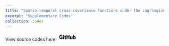 ```yaml
---
title: "Spatio-temporal cross-covariance functions under the Lagrangian framework with Multiple Advections"
excerpt: "Supplementary Codes"
collection: codes
---
```



View source codes here: [<img alt="alt_text" width="60px" src="/images/GitHub_Logo.png" />](https://github.com/geostatistech/multiple-advections)


